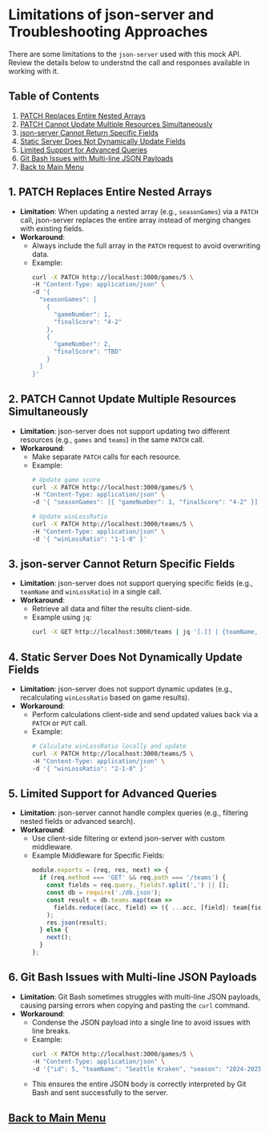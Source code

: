 # Limitations of json-server and Troubleshooting Approaches

There are some limitations to the `json-server` used with this mock API. Review the details below to understnd the call and responses available in working with it.

## Table of Contents
1. [PATCH Replaces Entire Nested Arrays](#1)
2. [PATCH Cannot Update Multiple Resources Simultaneously](#2)
3. [json-server Cannot Return Specific Fields](3)
4. [Static Server Does Not Dynamically Update Fields](#4)
5. [Limited Support for Advanced Queries](#5)
6. [Git Bash Issues with Multi-line JSON Payloads](#6)
7. [Back to Main Menu](nav.md)

<a id="1"></a>
## 1. PATCH Replaces Entire Nested Arrays
- **Limitation**: When updating a nested array (e.g., `seasonGames`) via a `PATCH` call, json-server replaces the entire array instead of merging changes with existing fields.
- **Workaround**:
  - Always include the full array in the `PATCH` request to avoid overwriting data.
  - Example:
    ```bash
    curl -X PATCH http://localhost:3000/games/5 \
    -H "Content-Type: application/json" \
    -d '{
      "seasonGames": [
        {
          "gameNumber": 1,
          "finalScore": "4-2"
        },
        {
          "gameNumber": 2,
          "finalScore": "TBD"
        }
      ]
    }'
    ```

<a id="2"></a>
## 2. PATCH Cannot Update Multiple Resources Simultaneously
- **Limitation**: json-server does not support updating two different resources (e.g., `games` and `teams`) in the same `PATCH` call.
- **Workaround**:
  - Make separate `PATCH` calls for each resource.
  - Example:
    ```bash
    # Update game score
    curl -X PATCH http://localhost:3000/games/5 \
    -H "Content-Type: application/json" \
    -d '{ "seasonGames": [{ "gameNumber": 1, "finalScore": "4-2" }] }'

    # Update winLossRatio
    curl -X PATCH http://localhost:3000/teams/5 \
    -H "Content-Type: application/json" \
    -d '{ "winLossRatio": "1-1-0" }'
    ```

<a id="3"></a>
## 3. json-server Cannot Return Specific Fields
- **Limitation**: json-server does not support querying specific fields (e.g., `teamName` and `winLossRatio`) in a single call.
- **Workaround**:
  - Retrieve all data and filter the results client-side.
  - Example using `jq`:
    ```bash
    curl -X GET http://localhost:3000/teams | jq '[.[] | {teamName, winLossRatio}]'
    ```

<a id="4"></a>
## 4. Static Server Does Not Dynamically Update Fields
- **Limitation**: json-server does not support dynamic updates (e.g., recalculating `winLossRatio` based on game results).
- **Workaround**:
  - Perform calculations client-side and send updated values back via a `PATCH` or `PUT` call.
  - Example:
    ```bash
    # Calculate winLossRatio locally and update
    curl -X PATCH http://localhost:3000/teams/5 \
    -H "Content-Type: application/json" \
    -d '{ "winLossRatio": "2-1-0" }'
    ```

<a id="5"></a>
## 5. Limited Support for Advanced Queries
- **Limitation**: json-server cannot handle complex queries (e.g., filtering nested fields or advanced search).
- **Workaround**:
  - Use client-side filtering or extend json-server with custom middleware.
  - Example Middleware for Specific Fields:
    ```javascript
    module.exports = (req, res, next) => {
      if (req.method === 'GET' && req.path === '/teams') {
        const fields = req.query._fields?.split(',') || [];
        const db = require('./db.json');
        const result = db.teams.map(team =>
          fields.reduce((acc, field) => ({ ...acc, [field]: team[field] }), {})
        );
        res.json(result);
      } else {
        next();
      }
    };
    ```

<a id="6"></a>
## 6. Git Bash Issues with Multi-line JSON Payloads

- **Limitation**: Git Bash sometimes struggles with multi-line JSON payloads, causing parsing errors when copying and pasting the `curl` command.
- **Workaround**:
  - Condense the JSON payload into a single line to avoid issues with line breaks.
  - Example: 
    ```bash
    curl -X PATCH http://localhost:3000/games/5 \
    -H "Content-Type: application/json" \
    -d '{"id": 5, "teamName": "Seattle Kraken", "season": "2024-2025", "seasonGames": [{"gameNumber": 1, "date": "2024-10-03T19:00:00-08:00", "homeGame": true, "opposingTeam": "Vegas Golden Knights", "locationName": "Climate Pledge Arena", "locationAddress": "334 1st Ave N, Seattle, WA 98109", "finalScore": "5-3"}, {"gameNumber": 2, "date": "2024-10-07T19:00:00-08:00", "homeGame": false, "opposingTeam": "Calgary Flames", "locationName": "Scotiabank Saddledome", "locationAddress": "555 Saddledome Rise SE, Calgary, AB T2G 2W1", "finalScore": "2-1"}, {"gameNumber": null, "date": null, "homeGame": null, "opposingTeam": null, "locationName": null, "locationAddress": null, "finalScore": null}]}'
    ```
  - This ensures the entire JSON body is correctly interpreted by Git Bash and sent successfully to the server.

## [Back to Main Menu](nav.md)